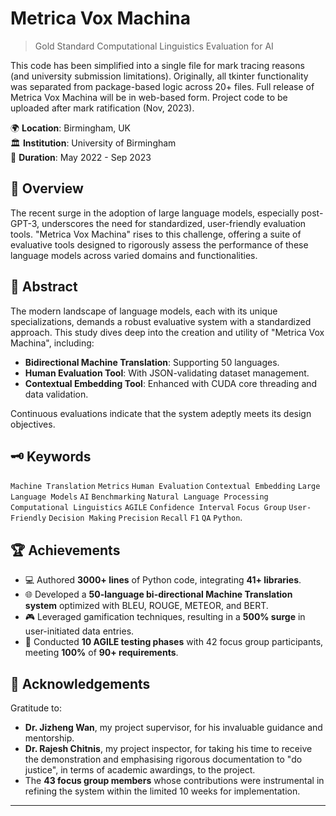 # Metrica Vox Machina
> Gold Standard Computational Linguistics Evaluation for AI

This code has been simplified into a single file for mark tracing reasons (and university submission limitations). Originally, all tkinter functionality was separated from package-based logic across 20+ files. Full release of Metrica Vox Machina will be in web-based form. Project code to be uploaded after mark ratification (Nov, 2023).

🌍 **Location**: Birmingham, UK  
🏛 **Institution**: University of Birmingham  
📅 **Duration**: May 2022 - Sep 2023

## 📌 Overview
The recent surge in the adoption of large language models, especially post-GPT-3, underscores the need for standardized, user-friendly evaluation tools. "Metrica Vox Machina" rises to this challenge, offering a suite of evaluative tools designed to rigorously assess the performance of these language models across varied domains and functionalities.

## 📃 Abstract
The modern landscape of language models, each with its unique specializations, demands a robust evaluative system with a standardized approach. This study dives deep into the creation and utility of "Metrica Vox Machina", including:
- **Bidirectional Machine Translation**: Supporting 50 languages.
- **Human Evaluation Tool**: With JSON-validating dataset management.
- **Contextual Embedding Tool**: Enhanced with CUDA core threading and data validation.

Continuous evaluations indicate that the system adeptly meets its design objectives.

## 🗝 Keywords
`Machine Translation` `Metrics` `Human Evaluation` `Contextual Embedding` `Large Language Models` `AI` `Benchmarking` `Natural Language Processing` `Computational Linguistics` `AGILE` `Confidence Interval` `Focus Group` `User-Friendly` `Decision Making` `Precision` `Recall` `F1` `QA` `Python`.

## 🏆 Achievements
- 💻 Authored **3000+ lines** of Python code, integrating **41+ libraries**.
- 🌐 Developed a **50-language bi-directional Machine Translation system** optimized with BLEU, ROUGE, METEOR, and BERT.
- 🎮 Leveraged gamification techniques, resulting in a **500% surge** in user-initiated data entries.
- 🔄 Conducted **10 AGILE testing phases** with 42 focus group participants, meeting **100%** of **90+ requirements**.

## 🙏 Acknowledgements
Gratitude to:
- **Dr. Jizheng Wan**, my project supervisor, for his invaluable guidance and mentorship.
- **Dr. Rajesh Chitnis**, my project inspector, for taking his time to receive the demonstration and emphasising rigorous documentation to "do justice", in terms of academic awardings, to the project.
- The **43 focus group members** whose contributions were instrumental in refining the system within the limited 10 weeks for implementation.

---

